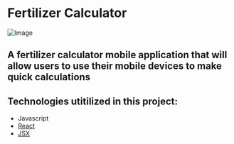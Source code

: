 # Fertilizer Calculator  
![Image](https://cdn-images-1.medium.com/max/1000/1*GkR93AAlILkmE_3QQf88Ug.png)


A fertilizer calculator mobile application that will allow users to use their mobile devices to make quick calculations
------------------------------------------------------------------------------------------------------------------------------  

## Technologies utitilized in this project:
- Javascript
- [React](https://reactjs.org)
- [JSX](https://reactjs.org/docs/introducing-jsx.html)


